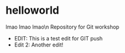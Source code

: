 # helloworld
lmao lmao lmao\n
Repository for Git workshop

- EDIT:
This is a test edit for GIT push
- Edit 2:
Another edit!